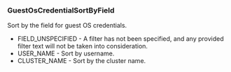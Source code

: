 ### GuestOsCredentialSortByField
Sort by the field for guest OS credentials.

- FIELD_UNSPECIFIED - A filter has not been specified, and any provided filter text will not be taken into consideration.
- USER_NAME - Sort by username.
- CLUSTER_NAME - Sort by the cluster name.
